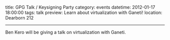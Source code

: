 title: GPG Talk / Keysigning Party
category: events
datetime: 2012-01-17 18:00:00
tags: talk
preview: Learn about virtualization with Ganeti!
location: Dearborn 212

---

Ben Kero will be giving a talk on virtualization with Ganeti.


